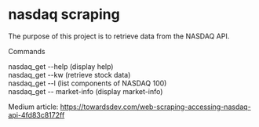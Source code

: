 # nasdaq scraping

The purpose of this project is to retrieve data from the NASDAQ API.

Commands

nasdaq_get --help (display help) <br>
nasdaq_get --kw <company name> (retrieve stock data) <br>
nasdaq_get --l (list components of NASDAQ 100) <br>
nasdaq_get -- market-info (display market-info) <br>

Medium article: https://towardsdev.com/web-scraping-accessing-nasdaq-api-4fd83c8172ff

